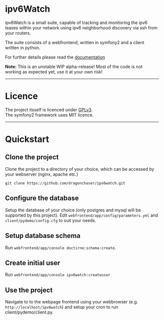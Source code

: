 ipv6Watch
=========

ipv6Watch is a small suite, capable of tracking and monitoring the ipv6 leases within your network using ipv6 neighborhood discovery via ssh from your routers.

The suite consists of a webfrontend, written in symfony2 and a client written in python.

For further details please read the <a href="docs/index.md" target="_blank">documentation</a>

<b>Note:</b> This is an unstable WIP alpha-release! Most of the code is not working as expected yet, use it at your own risk!

- - -

Licence
=======

The project itsself is licenced under <a href="LICENSE">GPLv3</a>.<br>
The symfony2 framework uses MIT licence.

- - - 

Quickstart
==========

Clone the project
-----------------

Clone the project to a directory of your choice, which can be accessed by your webserver (nginx, apache etc.)
```
git clone https://github.com/dragonchaser/ipv6watch.git
```

Configure the database
----------------------

Setup the database of your choice (only postgres and mysql will be supported by this project).
Edit `webfrontend/app/config/parameters.yml` and `client/pydemo/config.cfg` to suit your needs.

Setup database schema
---------------------

Run `webfrontend/app/console doctirne:schema:create`.

Create initial user
-------------------

Run `webfrontend/app/console ipv6watch:createuser`

Use the project
---------------

Navigate to to the webpage frontend using your webbrowser (e.g. `http://localhost/ipv6watch`) and setup your cron to run client/pydemo/client.py.